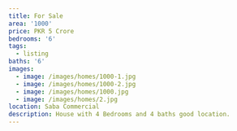 ```yaml
---
title: For Sale
area: '1000'
price: PKR 5 Crore
bedrooms: '6'
tags:
  - listing
baths: '6'
images:
  - image: /images/homes/1000-1.jpg
  - image: /images/homes/1000-2.jpg
  - image: /images/homes/1000.jpg
  - image: /images/homes/2.jpg
location: Saba Commercial
description: House with 4 Bedrooms and 4 baths good location.
---
```


